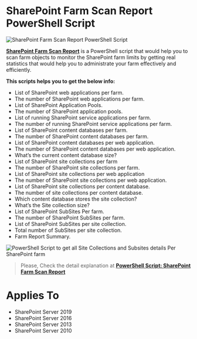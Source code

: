 # SharePoint Farm Scan Report PowerShell Script

![SharePoint Farm Scan Report PowerShell Script](https://i1.wp.com/spgeeks.devoworx.com/wp-content/uploads/2020/03/SharePoint-Farm-Scan-Report-PowerShell-Script.png)

**[SharePoint Farm Scan Report](https://spgeeks.devoworx.com/sharepoint-farm-scan-report-powerhell-script/)** is a PowerShell script that would help you to scan farm objects to monitor the SharePoint farm limits by getting real statistics that would help you to administrate your farm effectively and efficiently.

**This scripts helps you to get the below info:**

- List of SharePoint web applications per farm.
- The number of SharePoint web applications per farm.
- List of SharePoint Application Pools.
- The number of SharePoint application pools.
- List of running SharePoint service applications per farm.
- The number of running SharePoint service applications per farm.
- List of SharePoint content databases per farm.
- The number of SharePoint content databases per farm.
- List of SharePoint content databases per web application.
- The number of SharePoint content databases per web application.
- What’s the current content database size?
- List of SharePoint site collections per farm
- The number of SharePoint site collections per farm.
- List of SharePoint site collections per web application
- The number of SharePoint site collections per web application.
- List of SharePoint site collections per content database.
- The number of site collections per content database.
- Which content database stores the site collection?
- What’s the Site collection size?
- List of SharePoint SubSites Per farm.
- The number of SharePoint SubSites per farm.
- List of SharePoint SubSites per site collection.
- Total number of SubSites per site collection.
- Farm Report Summary.

![PowerShell Script to get all Site Collections and Subsites details Per SharePoint farm](https://i1.wp.com/spgeeks.devoworx.com/wp-content/uploads/2020/03/number-of-site-collections-per-content-database-in-SharePoint.png)

> Please, Check the detail explanation at **[PowerShell Script: SharePoint Farm Scan Report](https://spgeeks.devoworx.com/sharepoint-farm-scan-report-powerhell-script/)**

# Applies To

- SharePoint Server 2019
- SharePoint Server 2016
- SharePoint Server 2013
- SharePoint Server 2010
